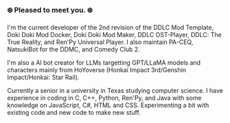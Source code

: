 ### ❄️ Pleased to meet you. ❄️

I'm the current developer of the 2nd revision of the DDLC Mod Template, Doki Doki Mod Docker, Doki Doki Mod Maker, DDLC OST-Player, DDLC: The True Reality, and Ren'Py Universal Player. I also maintain PA-CEQ, NatsukiBot for the DDMC, and Comedy Club 2.

I'm also a AI bot creator for LLMs targetting GPT/LLaMA models and characters mainly from HoYoverse (Honkai Impact 3rd/Genshin Impact/Honkai: Star Rail).

Currently a senior in a university in Texas studying computer science. I have experience in coding in C, C++, Python, Ren'Py, and Java with some knowledge on JavaScript, C#, HTML and CSS. Experimenting a bit with existing code and new code to make new stuff.

<!--
**GanstaKingofSA/GanstaKingofSA** is a ✨ _special_ ✨ repository because its `README.md` (this file) appears on your GitHub profile.

Here are some ideas to get you started:

- 🔭 I’m currently working on ...
- 🌱 I’m currently learning ...
- 👯 I’m looking to collaborate on ...
- 🤔 I’m looking for help with ...
- 💬 Ask me about ...
- 📫 How to reach me: ...
- 😄 Pronouns: ...
- ⚡ Fun fact: ...
-->
